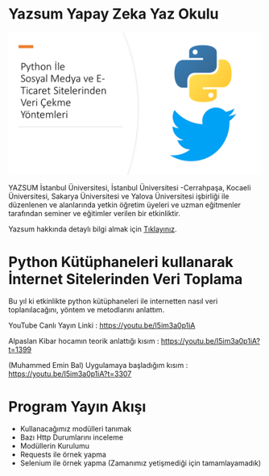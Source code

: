 # Yazsum Yapay Zeka Yaz Okulu

<img src="https://raw.githubusercontent.com/EminMuhammed/YazsumScrapingCode/main/Yazsum.png" alt="Norway">

YAZSUM İstanbul Üniversitesi, İstanbul Üniversitesi -Cerrahpaşa, Kocaeli Üniversitesi, Sakarya Üniversitesi ve Yalova Üniversitesi işbirliği ile düzenlenen ve alanlarında yetkin öğretim üyeleri ve uzman eğitmenler tarafından seminer ve eğitimler verilen bir etkinliktir.

Yazsum hakkında detaylı bilgi almak için <a href="https://yazsum.sakarya.edu.tr/">Tıklayınız</a>.


# Python Kütüphaneleri kullanarak İnternet Sitelerinden Veri Toplama

Bu yıl ki etkinlikte python kütüphaneleri ile internetten nasıl veri toplanılacağını, yöntem ve metodlarını anlattım. 

YouTube Canlı Yayın Linki : https://youtu.be/I5im3a0p1iA

Alpaslan Kibar hocamın teorik anlattığı kısım : https://youtu.be/I5im3a0p1iA?t=1399

(Muhammed Emin Bal) Uygulamaya başladığım kısım : https://youtu.be/I5im3a0p1iA?t=3307

# Program Yayın Akışı
* Kullanacağımız modülleri tanımak
* Bazı Http Durumlarını inceleme
* Modüllerin Kurulumu
* Requests ile örnek yapma
* Selenium ile örnek yapma (Zamanımız yetişmediği için tamamlayamadık)


